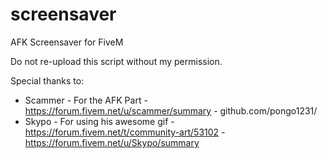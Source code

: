 # screensaver
AFK Screensaver for FiveM

Do not re-upload this script without my permission.

Special thanks to:
- Scammer - For the AFK Part -  https://forum.fivem.net/u/scammer/summary - github.com/pongo1231/
- Skypo - For using his awesome gif - https://forum.fivem.net/t/community-art/53102 - https://forum.fivem.net/u/Skypo/summary
